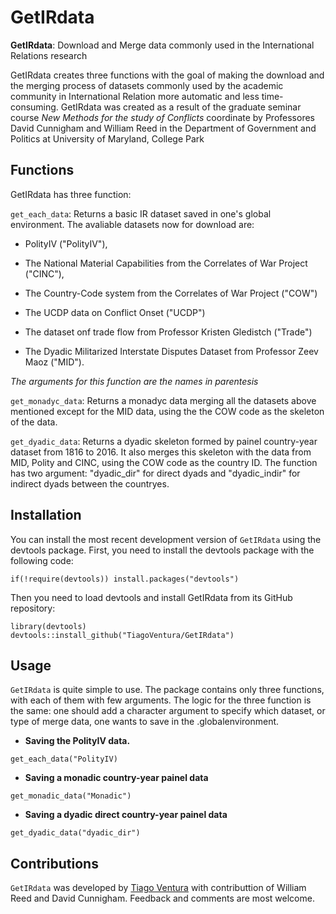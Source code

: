 # GetIRdata
**GetIRdata**: Download and Merge data commonly used in the International Relations research 

GetIRdata creates three functions with the goal of making the download and the merging process of datasets commonly used by the academic community in International Relation more automatic and less time-consuming. GetIRdata was created as a result of the graduate seminar course _New Methods for the study of Conflicts_ coordinate by Professores David Cunnigham and William Reed in the Department of Government and Politics at University of Maryland, College Park

## Functions

GetIRdata has three function:

`get_each_data`: Returns a basic IR dataset saved in one's global environment. The avaliable datasets now for download are:

- PolityIV ("PolityIV"), 

- The National Material Capabilities from the Correlates of War Project ("CINC"),

- The Country-Code system from the Correlates of War Project ("COW")

- The UCDP data on Conflict Onset ("UCDP")

- The dataset onf trade flow from Professor Kristen Gledistch ("Trade")

- The Dyadic Militarized Interstate Disputes Dataset from Professor Zeev Maoz ("MID"). 

*The arguments for this function are the names in parentesis*

`get_monadyc_data`: Returns a monadyc data merging all the datasets above mentioned except for the MID data, using the the COW code as the skeleton of the data.

`get_dyadic_data`: Returns a dyadic skeleton formed by painel country-year dataset from 1816 to 2016. It also merges this skeleton with the data from MID, Polity and CINC, using the COW code as the country ID. The function has two argument: "dyadic_dir" for direct dyads and "dyadic_indir" for indirect dyads between the countryes. 

## Installation

You can install the most recent development version of `GetIRdata` using the devtools package. First, you need to install the devtools package with the following code:

```
if(!require(devtools)) install.packages("devtools")
```

Then you need to load devtools and install GetIRdata from its GitHub repository:

```
library(devtools)
devtools::install_github("TiagoVentura/GetIRdata")
```

## Usage

`GetIRdata` is quite simple to use. The package contains only three functions, with each of them with few arguments. The logic for the three function is the same: one should add a character argument to specify which dataset, or type of merge data, one wants to save in the .globalenvironment. 

- **Saving the PolityIV data.**

```
get_each_data("PolityIV)
```

- **Saving a monadic country-year painel data**

```
get_monadic_data("Monadic")
```

- **Saving a dyadic direct country-year painel data**

```
get_dyadic_data("dyadic_dir")
```

## Contributions

`GetIRdata` was developed by [Tiago Ventura](https://github.com/TiagoVentura) with contributtion of William Reed and David Cunnigham. Feedback and comments are most welcome.



